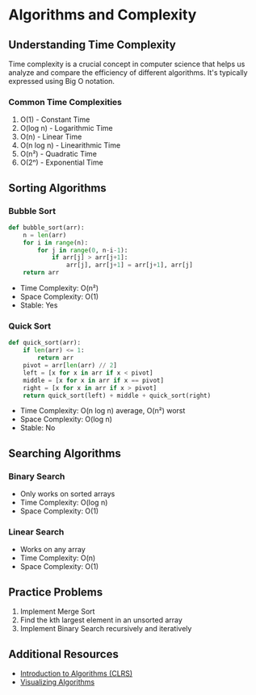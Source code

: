 # Algorithms and Complexity

## Understanding Time Complexity

Time complexity is a crucial concept in computer science that helps us analyze and compare the efficiency of different algorithms. It's typically expressed using Big O notation.

### Common Time Complexities

1. O(1) - Constant Time
2. O(log n) - Logarithmic Time
3. O(n) - Linear Time
4. O(n log n) - Linearithmic Time
5. O(n²) - Quadratic Time
6. O(2ⁿ) - Exponential Time

## Sorting Algorithms

### Bubble Sort
```python
def bubble_sort(arr):
    n = len(arr)
    for i in range(n):
        for j in range(0, n-i-1):
            if arr[j] > arr[j+1]:
                arr[j], arr[j+1] = arr[j+1], arr[j]
    return arr
```

- Time Complexity: O(n²)
- Space Complexity: O(1)
- Stable: Yes

### Quick Sort
```python
def quick_sort(arr):
    if len(arr) <= 1:
        return arr
    pivot = arr[len(arr) // 2]
    left = [x for x in arr if x < pivot]
    middle = [x for x in arr if x == pivot]
    right = [x for x in arr if x > pivot]
    return quick_sort(left) + middle + quick_sort(right)
```

- Time Complexity: O(n log n) average, O(n²) worst
- Space Complexity: O(log n)
- Stable: No

## Searching Algorithms

### Binary Search
- Only works on sorted arrays
- Time Complexity: O(log n)
- Space Complexity: O(1)

### Linear Search
- Works on any array
- Time Complexity: O(n)
- Space Complexity: O(1)

## Practice Problems

1. Implement Merge Sort
2. Find the kth largest element in an unsorted array
3. Implement Binary Search recursively and iteratively

## Additional Resources

- [Introduction to Algorithms (CLRS)](https://mitpress.mit.edu/books/introduction-algorithms-fourth-edition)
- [Visualizing Algorithms](https://visualgo.net/en/sorting) 